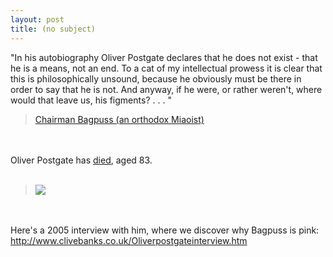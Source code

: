 ```yaml
---
layout: post
title: (no subject)
---
```


<div class="entry-item s2-entrytext">"In his autobiography Oliver Postgate declares that he does not exist - that he is a means, not an end. To a cat of my intellectual prowess it is clear that this is philosophically unsound, because he obviously must be there in order to say that he is not. And anyway, if he were, or rather weren't, where would that leave us, his figments? . . . "<br/><blockquote><a href="http://www.oliverpostgate.co.uk/intro.html" rel="nofollow">Chairman Bagpuss (an orthodox Miaoist)</a></blockquote><br/><br/>Oliver Postgate has <a href="http://news.bbc.co.uk/1/hi/entertainment/7770882.stm" rel="nofollow">died</a>, aged 83. <br/><br/><blockquote><img src="http://newsimg.bbc.co.uk/media/images/45280000/jpg/_45280559_c9429641-e798-4463-81a7-6ae59d38905c.jpg"/></blockquote><br/><br/>Here's a 2005 interview with him, where we discover why Bagpuss is pink: <a href="http://www.clivebanks.co.uk/Oliverpostgateinterview.htm" rel="nofollow">http://www.clivebanks.co.uk/Oliverpostg<wbr></wbr>ateinterview.htm</a></div>